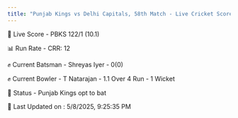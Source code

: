 ```yaml
---
title: "Punjab Kings vs Delhi Capitals, 58th Match - Live Cricket Score"
---
```


🔴 Live Score - PBKS 122/1 (10.1)  

📊 Run Rate - CRR: 12  

✊ Current Batsman - Shreyas Iyer - 0(0)  

✊ Current Bowler - T Natarajan - 1.1 Over 4 Run - 1 Wicket  

📑 Status - Punjab Kings opt to bat

📝 Last Updated on : 5/8/2025, 9:25:35 PM  

